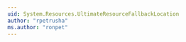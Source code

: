 ```yaml
---
uid: System.Resources.UltimateResourceFallbackLocation
author: "rpetrusha"
ms.author: "ronpet"
---
```

